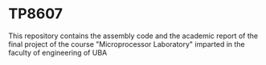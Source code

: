 # TP8607

This repository contains the assembly code and the academic report of the final project
of the course "Microprocessor Laboratory" imparted in the faculty of engineering of UBA
